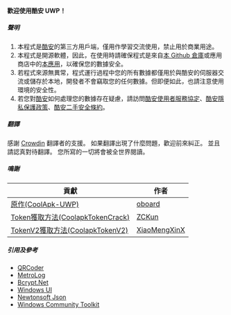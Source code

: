 #### 歡迎使用酷安 UWP！

##### 聲明
1. 本程式是[酷安](https://coolapk.com)的第三方用戶端，僅用作學習交流使用，禁止用於商業用途。
2. 本程式是開源軟體，因此，在使用時請確保程式是來自[本 Github 倉庫](https://github.com/Coolapk-UWP/Coolapk-UWP)或應用商店中的[本應用](https://www.microsoft.com/store/apps/9N0DMXZVMQVL)，以確保您的數據安全。
3. 若程式來源無異常，程式運行過程中您的所有數據都僅用於與酷安的伺服器交流或儲存於本地，開發者不會竊取您的任何數據。但即便如此，也請注意使用環境的安全性。
4. 若您對[酷安](https://coolapk.com)如何處理您的數據存在疑慮，請訪問[酷安使用者服務協定](https://m.coolapk.com/mp/user/agreement)、[酷安隱私保護政策](https://m.coolapk.com/mp/user/privacy)、[酷安二手安全條約](https://m.coolapk.com/mp/user/ershouAgreement)。

##### 翻譯
感謝 [Crowdin](https://crowdin.com/project/CoolapkUWP "Crowdin") 翻譯者的支援。 如果翻譯出現了什麼問題，歡迎前來糾正。 並且請認真對待翻譯。 您所寫的一切將會被全世界閱讀。

##### 鳴謝
| 貢獻                                                                                | 作者                                              |
| --------------------------------------------------------------------------------- | ----------------------------------------------- |
| [原作(CoolApk-UWP)](https://github.com/oboard/CoolApk-UWP)                          | [oboard](https://github.com/oboard)             |
| [Token獲取方法(CoolapkTokenCrack)](https://github.com/ZCKun/CoolapkTokenCrack)        | [ZCKun](https://github.com/ZCKun)               |
| [TokenV2獲取方法(CoolapkTokenV2)](https://github.com/XiaoMengXinX/FuckCoolapkTokenV2) | [XiaoMengXinX](https://github.com/XiaoMengXinX) |

##### 引用及參考
- [QRCoder](https://github.com/codebude/QRCoder "QRCoder")
- [MetroLog](https://github.com/novotnyllc/MetroLog "MetroLog")
- [Bcrypt.Net](https://github.com/BcryptNet/bcrypt.net "Bcrypt.Net")
- [Windows UI](https://github.com/microsoft/microsoft-ui-xaml "Windows UI")
- [Newtonsoft Json](https://www.newtonsoft.com/json "Newtonsoft Json")
- [Windows Community Toolkit](https://github.com/CommunityToolkit/WindowsCommunityToolkit "Windows Community Toolkit")
